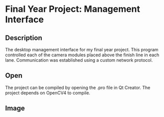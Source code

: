# Final Year Project: Management Interface

## Description
The desktop management interface for my final year project. This program controlled each of the camera modules placed above the finish line in each lane. Communication was established using a custom network protocol.

## Open
The project can be compiled by opening the .pro file in Qt Creator. The project depends on OpenCV4 to compile.

## Image
